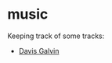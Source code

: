 # music

Keeping track of some tracks:

* [Davis Galvin](https://soundcloud.com/davisgalvin/popular-tracks)
